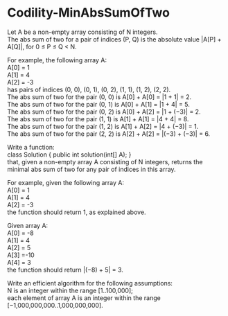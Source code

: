 # Codility-MinAbsSumOfTwo
Let A be a non-empty array consisting of N integers.</br>
The abs sum of two for a pair of indices (P, Q) is the absolute value |A[P] + A[Q]|, for 0 ≤ P ≤ Q < N.

For example, the following array A:</br>
A[0] =  1</br>
A[1] =  4</br>
A[2] = -3</br>
has pairs of indices (0, 0), (0, 1), (0, 2), (1, 1), (1, 2), (2, 2).</br>
The abs sum of two for the pair (0, 0) is A[0] + A[0] = |1 + 1| = 2.</br>
The abs sum of two for the pair (0, 1) is A[0] + A[1] = |1 + 4| = 5.</br>
The abs sum of two for the pair (0, 2) is A[0] + A[2] = |1 + (−3)| = 2.</br>
The abs sum of two for the pair (1, 1) is A[1] + A[1] = |4 + 4| = 8.</br>
The abs sum of two for the pair (1, 2) is A[1] + A[2] = |4 + (−3)| = 1.</br>
The abs sum of two for the pair (2, 2) is A[2] + A[2] = |(−3) + (−3)| = 6.

Write a function:</br>
class Solution { public int solution(int[] A); }</br>
that, given a non-empty array A consisting of N integers, returns the minimal abs sum of two for any pair of indices in this array.

For example, given the following array A:</br>
A[0] =  1</br>
A[1] =  4</br>
A[2] = -3</br>
the function should return 1, as explained above.

Given array A:</br>
A[0] = -8</br>
A[1] =  4</br>
A[2] =  5</br>
A[3] =-10</br>
A[4] =  3</br>
the function should return |(−8) + 5| = 3.

Write an efficient algorithm for the following assumptions:</br>
N is an integer within the range [1..100,000];</br>
each element of array A is an integer within the range [−1,000,000,000..1,000,000,000].

